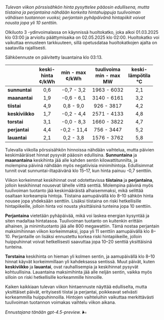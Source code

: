 *Tulevan viikon pörssisähkön hinta pysyttelee pääosin edullisena, mutta tiistaina ja perjantaina nähdään korkeita hintahuippuja tuulivoiman vähäisen tuotannon vuoksi; perjantain pyhäpäivänä hintapiikit voivat nousta jopa yli 10 senttiin.*

Olkiluoto 3 -ydinvoimalassa on käynnissä huoltokatko, joka alkoi 01.03.2025 klo 03:00 ja arvioitu päättymisaika on 02.05.2025 klo 02:00. Huoltokatko voi vaikuttaa ennusteen tarkkuuteen, sillä opetusdataa huoltokatkojen ajalta on saatavilla rajallisesti.

Sähköennuste on päivitetty lauantaina klo 03:13.

|        | keski-<br>hinta<br>¢/kWh | min - max<br>¢/kWh | tuulivoima<br>min - max<br>MW | keski-<br>lämpötila<br>°C |
|:-------------|:----------------:|:----------------:|:-------------:|:-------------:|
| **sunnuntai** | 0,6 | -0,7 - 3,2 | 1963 - 6032 | 2,1 |
| **maanantai** | 1,9 | -0,6 - 6,1 | 3140 - 6161 | 3,2 |
| **tiistai** | 4,9 | 0,8 - 9,0 | 926 - 3817 | 4,2 |
| **keskiviikko** | 1,7 | -0,2 - 4,4 | 2571 - 4133 | 4,8 |
| **torstai** | 3,1 | -0,0 - 8,3 | 1660 - 3822 | 4,7 |
| **perjantai** | 4,4 | -0,2 - 11,4 | 756 - 3447 | 5,2 |
| **lauantai** | 2,1 | 0,2 - 3,8 | 1576 - 3762 | 5,8 |

Tulevalla viikolla pörssisähkön hinnoissa nähdään vaihtelua, mutta päivien keskimääräiset hinnat pysyvät pääosin edullisina. **Sunnuntaina** ja **maanantaina** keskihinta jää alle kahden sentin kilowattitunnilta, ja molempina päivinä nähdään myös negatiivisia minimihintoja. Edullisimmat tunnit ovat sunnuntai-iltapäivänä klo 15–17, kun hinta painuu -0,7 senttiin.

Viikon korkeimmat keskihinnat ovat odotettavissa **tiistaina** ja **perjantaina**, jolloin keskihinnat nousevat lähelle viittä senttiä. Molempina päivinä myös tuulivoiman tuotanto jää keskimääräistä alhaisemmaksi, mikä selittää osaltaan korkeampia hintoja. Tiistaina aamupäivällä klo 8–10 sähkön hinta nousee jopa yhdeksään senttiin. Lisäksi tiistaina on riski hetkellisille hintapiikeille, jolloin hinta voi nousta yksittäisinä tunteina jopa 10 senttiin.

**Perjantaina** vietetään pyhäpäivää, mikä voi laskea energian kysyntää ja siten madaltaa hintatasoa. Tuulivoiman tuotanto on kuitenkin erittäin alhainen, ja minimituotanto jää alle 800 megawattiin. Tämä nostaa perjantain maksimihinnan viikon korkeimmaksi, jopa yli 11 senttiin aamupäivällä klo 8–10. Perjantaille on lisäksi ennustettu korkea riski hintapiikeille, jolloin huippuhinnat voivat hetkellisesti saavuttaa jopa 10–20 senttiä yksittäisinä tunteina.

**Torstaina** keskihinta on hieman yli kolmen sentin, ja aamupäivällä klo 8–10 hinnat käyvät korkeimmillaan yli kahdeksassa sentissä. Muut päivät, kuten **keskiviikko** ja **lauantai**, ovat rauhallisempia ja keskihinnat pysyvät kohtuullisina. Lauantaina maksimihinta jää alle neljän sentin, vaikka myös silloin on riski hetkellisille korkeammille hinnoille.

Kaiken kaikkiaan tulevan viikon hintaennuste näyttää edulliselta, mutta yksittäiset päivät, erityisesti tiistai ja perjantai, poikkeavat selvästi korkeammilla huippuhinnoilla. Hintojen vaihteluihin vaikuttaa merkittävästi tuulivoiman tuotannon voimakas vaihtelu viikon aikana.

*Ennustajana tänään gpt-4.5-preview.* 🌬️

